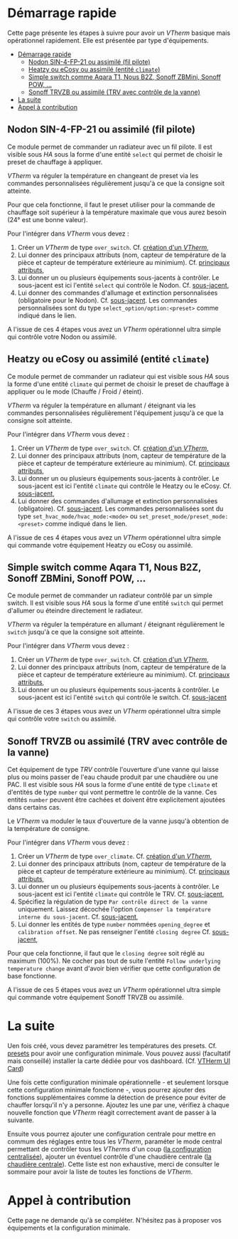 # Démarrage rapide

Cette page présente les étapes à suivre pour avoir un _VTherm_ basique mais opérationnel rapidement. Elle est présentée par type d'équipements.

- [Démarrage rapide](#démarrage-rapide)
  - [Nodon SIN-4-FP-21 ou assimilé (fil pilote)](#nodon-sin-4-fp-21-ou-assimilé-fil-pilote)
  - [Heatzy ou eCosy ou assimilé (entité `climate`)](#heatzy-ou-ecosy-ou-assimilé-entité-climate)
  - [Simple switch comme Aqara T1, Nous B2Z, Sonoff ZBMini, Sonoff POW, ...](#simple-switch-comme-aqara-t1-nous-b2z-sonoff-zbmini-sonoff-pow-)
  - [Sonoff TRVZB ou assimilé (TRV avec contrôle de la vanne)](#sonoff-trvzb-ou-assimilé-trv-avec-contrôle-de-la-vanne)
- [La suite](#la-suite)
- [Appel à contribution](#appel-à-contribution)


## Nodon SIN-4-FP-21 ou assimilé (fil pilote)

Ce module permet de commander un radiateur avec un fil pilote. Il est visible sous _HA_ sous la forme d'une entité `select` qui permet de choisir le preset de chauffage à appliquer.

_VTherm_ va réguler la température en changeant de preset via les commandes personnalisées régulièrement jusqu'à ce que la consigne soit atteinte.

Pour que cela fonctionne, il faut le preset utiliser pour la commande de chauffage soit supérieur à la température maximale que vous aurez besoin (24° est une bonne valeur).

Pour l'intégrer dans _VTherm_ vous devez :
1. Créer un _VTherm_ de type `over_switch`. Cf. [création d'un _VTherm_](creation.md),
2. Lui donner des principaux attributs (nom, capteur de température de la pièce et capteur de température extérieure au minimium). Cf. [principaux attributs](base-attributes.md),
3. Lui donner un ou plusieurs équipements sous-jacents à contrôler. Le sous-jacent est ici l'entité `select` qui contrôle le Nodon. Cf. [sous-jacent](over-switch.md),
4. Lui donner des commandes d'allumage et extinction personnalisées (obligatoire pour le Nodon). Cf. [sous-jacent](over-switch.md#la-personnalisation-des-commandes). Les commandes personnalisées sont du type `select_option/option:<preset>` comme indiqué dans le lien.

A l'issue de ces 4 étapes vous avez un _VTherm_ opérationnel ultra simple qui contrôle votre Nodon ou assimilé.

## Heatzy ou eCosy ou assimilé (entité `climate`)

Ce module permet de commander un radiateur qui est visible sous _HA_ sous la forme d'une entité `climate` qui permet de choisir le preset de chauffage à appliquer ou le mode (Chauffe / Froid / éteint).

_VTherm_ va réguler la température en allumant / éteignant via les commandes personnalisées régulièrement l'équipement jusqu'à ce que la consigne soit atteinte.

Pour l'intégrer dans _VTherm_ vous devez :
1. Créer un _VTherm_ de type `over_switch`. Cf. [création d'un _VTherm_](creation.md),
2. Lui donner des principaux attributs (nom, capteur de température de la pièce et capteur de température extérieure au minimium). Cf. [principaux attributs](base-attributes.md),
3. Lui donner un ou plusieurs équipements sous-jacents à contrôler. Le sous-jacent est ici l'entité `climate` qui contrôle le Heatzy ou le eCosy. Cf. [sous-jacent](over-switch.md),
4. Lui donner des commandes d'allumage et extinction personnalisées (obligatoire). Cf. [sous-jacent](over-switch.md#la-personnalisation-des-commandes). Les commandes personnalisées sont du type `set_hvac_mode/hvac_mode:<mode>` ou `set_preset_mode/preset_mode:<preset>` comme indiqué dans le lien.

A l'issue de ces 4 étapes vous avez un _VTherm_ opérationnel ultra simple qui commande votre équipement Heatzy ou eCosy ou assimilé.

## Simple switch comme Aqara T1, Nous B2Z, Sonoff ZBMini, Sonoff POW, ...

Ce module permet de commander un radiateur contrôlé par un simple switch. Il est visible sous _HA_ sous la forme d'une entité `switch` qui permet d'allumer ou éteindre directement le radiateur.

_VTherm_ va réguler la température en allumant / éteignant régulièrement le `switch` jusqu'à ce que la consigne soit atteinte.

Pour l'intégrer dans _VTherm_ vous devez :
1. Créer un _VTherm_ de type `over_switch`. Cf. [création d'un _VTherm_](creation.md),
2. Lui donner des principaux attributs (nom, capteur de température de la pièce et capteur de température extérieure au minimium). Cf. [principaux attributs](base-attributes.md),
3. Lui donner un ou plusieurs équipements sous-jacents à contrôler. Le sous-jacent est ici l'entité `switch` qui contrôle le switch. Cf. [sous-jacent](over-switch.md)

A l'issue de ces 3 étapes vous avez un _VTherm_ opérationnel ultra simple qui contrôle votre `switch` ou assimilé.

## Sonoff TRVZB ou assimilé (TRV avec contrôle de la vanne)

Cet équipement de type _TRV_ contrôle l'ouverture d'une vanne qui laisse plus ou moins passer de l'eau chaude produit par une chaudière ou une PAC. Il est visible sous _HA_ sous la forme d'une entité de type `climate` et d'entités de type `number` qui vont permettre le contrôle de la vanne. Ces entités `number` peuvent être cachées et doivent être explicitement ajoutées dans certains cas.

Le _VTherm_ va moduler le taux d'ouverture de la vanne jusqu'à obtention de la température de consigne.

Pour l'intégrer dans _VTherm_ vous devez :
1. Créer un _VTherm_ de type `over_climate`. Cf. [création d'un _VTherm_](creation.md),
2. Lui donner des principaux attributs (nom, capteur de température de la pièce et capteur de température extérieure au minimium). Cf. [principaux attributs](base-attributes.md),
3. Lui donner un ou plusieurs équipements sous-jacents à contrôler. Le sous-jacent est ici l'entité `climate` qui contrôle le TRV. Cf. [sous-jacent](over-climate.md),
4. Spécifiez la régulation de type `Par contrôle direct de la vanne` uniquement. Laissez décochée l'option `Compenser la température interne du sous-jacent`. Cf. [sous-jacent](over-climate.md#lauto-régulation),
5. Lui donner les entités de type `number` nommées `opening_degree` et `calibration offset`. Ne pas renseigner l'entité `closing degree` Cf. [sous-jacent](over-switch.md),

Pour que cela fonctionne, il faut que le `closing degree` soit réglé au maximum (100%). Ne cocher pas tout de suite l'entité `Follow underlying temperature change` avant d'avoir bien vérifier que cette configuration de base fonctionne.

A l'issue de ces 5 étapes vous avez un _VTherm_ opérationnel ultra simple qui commande votre équipement Sonoff TRVZB ou assimilé.

# La suite

Uen fois créé, vous devez paramétrer les températures des presets. Cf. [presets](feature-presets.md) pour avoir une configuration minimale.
Vous pouvez aussi (facultatif mais conseillé) installer la carte dédiée pour vos dashboard. (Cf. [VTHerm UI Card](https://github.com/jmcollin78/versatile-thermostat-ui-card))

Une fois cette configuration minimale opérationnelle - et seulement lorsque cette configuration minimale fonctionne -, vous pourrez ajouter des fonctions supplémentaires comme la détection de présence pour éviter de chauffer lorsqu'il n'y a personne. Ajoutez les une par une, vérifiez à chaque nouvelle fonction que _VTherm_ réagit correctement avant de passer à la suivante.

Ensuite vous pourrez ajouter une configuration centrale pour mettre en commum des réglages entre tous les _VTherm_, paraméter le mode central permettant de contrôler tous les _VTherms_ d'un coup ([la configuration centralisée](feature-central-mode.md)), ajouter un éventuel contrôle d'une chaudière centrale ([la chaudière centrale](feature-central-boiler.md)). Cette liste est non exhaustive, merci de consulter le sommaire pour avoir la liste de toutes les fonctions de _VTherm_.

# Appel à contribution

Cette page ne demande qu'à se compléter. N'hésitez pas à proposer vos équipements et la configuration minimale.

